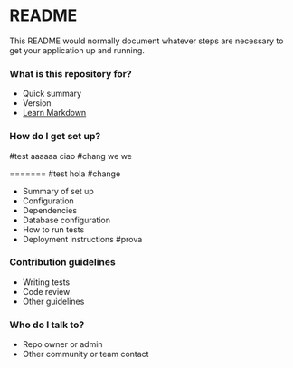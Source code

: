 # README # 

This README would normally document whatever steps are necessary to get your application up and running.

### What is this repository for? ###

* Quick summary  
* Version
* [Learn Markdown](https://bitbucket.org/tutorials/markdowndemo)

### How do I get set up? ###

#test aaaaaa ciao
#chang we we 

=======
#test hola
#change

* Summary of set up
* Configuration
* Dependencies
* Database configuration
* How to run tests
* Deployment instructions
#prova
### Contribution guidelines ###

* Writing tests
* Code review
* Other guidelines

### Who do I talk to? ###

* Repo owner or admin
* Other community or team contact
